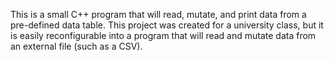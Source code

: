This is a small C++ program that will read, mutate, and print data from a pre-defined data table. 
This project was created for a university class, but it is easily reconfigurable into a program that will read and mutate data from an external file (such as a CSV).
